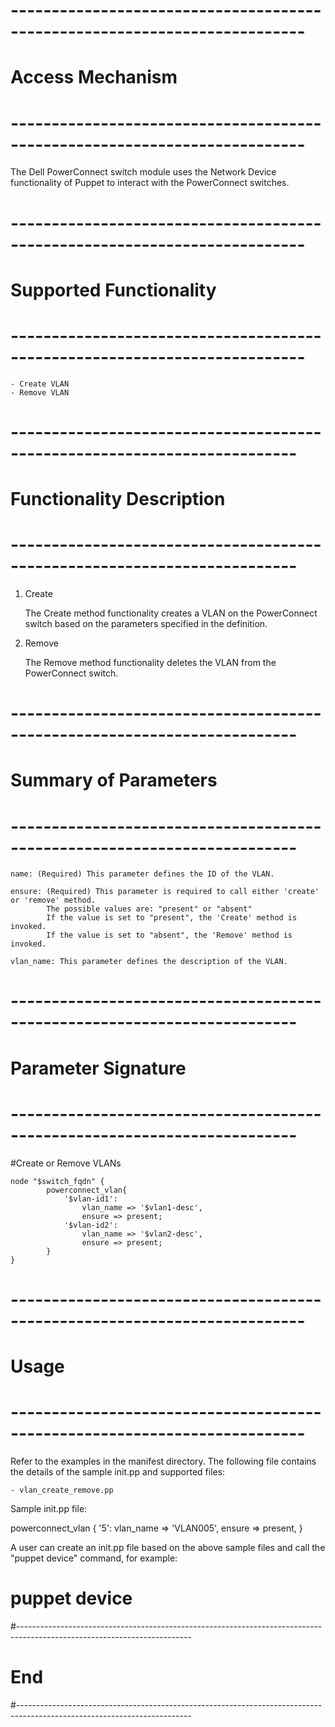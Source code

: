 # --------------------------------------------------------------------------
# Access Mechanism 
# --------------------------------------------------------------------------

The Dell PowerConnect switch module uses the Network Device functionality of Puppet to interact with the PowerConnect switches.

# --------------------------------------------------------------------------
#  Supported Functionality
# --------------------------------------------------------------------------

	- Create VLAN
	- Remove VLAN

# -------------------------------------------------------------------------
# Functionality Description
# -------------------------------------------------------------------------


  1. Create

     The Create method functionality creates a VLAN on the PowerConnect switch based on the parameters specified in the definition. 

   
  2. Remove

     The Remove method functionality deletes the VLAN from the PowerConnect switch.  


# -------------------------------------------------------------------------
# Summary of Parameters
# -------------------------------------------------------------------------

	name: (Required) This parameter defines the ID of the VLAN.
	
    ensure: (Required) This parameter is required to call either 'create' or 'remove' method.
    		The possible values are: "present" or "absent"
    		If the value is set to "present", the 'Create' method is invoked.
    		If the value is set to "absent", the 'Remove' method is invoked.

    vlan_name: This parameter defines the description of the VLAN.
    
    
# -------------------------------------------------------------------------
# Parameter Signature 
# -------------------------------------------------------------------------

#Create or Remove VLANs

	node "$switch_fqdn" {
			powerconnect_vlan{
				'$vlan-id1':
					vlan_name => '$vlan1-desc',
					ensure => present;
				'$vlan-id2':
					vlan_name => '$vlan2-desc',
					ensure => present;
			}
	}

# --------------------------------------------------------------------------
# Usage
# --------------------------------------------------------------------------
   Refer to the examples in the manifest directory.
   The following file contains the details of the sample init.pp and supported files:

    - vlan_create_remove.pp
	
   Sample init.pp file:
   
   powerconnect_vlan {
   			'5':
			vlan_name 			=> 'VLAN005',
			ensure              =>  present,
   }

   A user can create an init.pp file based on the above sample files and call the "puppet device" command, for example: 
   # puppet device

#-------------------------------------------------------------------------------------------------------------------------
# End
#-------------------------------------------------------------------------------------------------------------------------	
